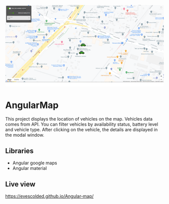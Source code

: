 ![cover](./cover.png)

# AngularMap

This project displays the location of vehicles on the map. Vehicles data comes from API. You can filter vehicles by availability status, battery level and vehicle type. After clicking on the vehicle, the details are displayed in the modal window.

## Libraries

- Angular google maps
- Angular material

## Live view

https://evescolded.github.io/Angular-map/
